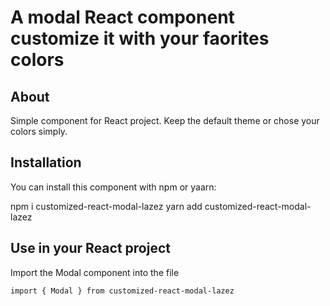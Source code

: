 # A modal React component customize it with your faorites colors

## About

Simple component for React project.
Keep the default theme or chose your colors simply.

## Installation

You can install this component with npm or yaarn:

npm i customized-react-modal-lazez
yarn add customized-react-modal-lazez

## Use in your React project

Import the Modal component into the file

    import { Modal } from customized-react-modal-lazez
